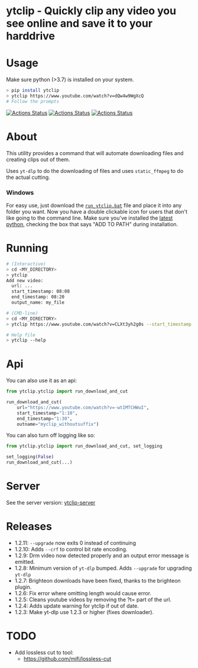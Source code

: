 # ytclip - Quickly clip any video you see online and save it to your harddrive

# Usage

Make sure python (>3.7) is installed on your system.

```bash
> pip install ytclip
> ytclip https://www.youtube.com/watch?v=dQw4w9WgXcQ
# Follow the prompts
```

[![Actions Status](https://github.com/zackees/ytclip/workflows/MacOS_Tests/badge.svg)](https://github.com/zackees/ytclip/actions/workflows/push_macos.yml)
[![Actions Status](https://github.com/zackees/ytclip/workflows/Win_Tests/badge.svg)](https://github.com/zackees/ytclip/actions/workflows/push_win.yml)
[![Actions Status](https://github.com/zackees/ytclip/workflows/Ubuntu_Tests/badge.svg)](https://github.com/zackees/ytclip/actions/workflows/push_ubuntu.yml)

# About

This utility provides a command that will automate downloading files and creating clips out of them.

Uses `yt-dlp` to do the downloading of files and uses `static_ffmpeg` to do the actual cutting.

### Windows

For easy use, just download the [`run_ytclip.bat`](https://raw.githubusercontent.com/zackees/ytclip/main/run_ytclip.bat) file and place it into any folder you want. Now you have a double clickable icon for users that don't like going to the command line. Make sure you've installed the [latest python](https://python.org/download), checking the box that says "ADD TO PATH" during installation.

# Running


```bash
# (Interactive)
> cd <MY_DIRECTORY>
> ytclip
Add new video:
  url: ...
  start_timestamp: 08:08
  end_timestamp: 08:20
  output_name: my_file
```

```bash
# (CMD-line)
> cd <MY_DIRECTORY>
> ytclip https://www.youtube.com/watch?v=CLXt3yh2g0s --start_timestamp 00:32 --end_timestamp 00:52 --outname myoutputfile
```

```bash
# Help file
> ytclip --help
```


# Api

You can also use it as an api:

```python
from ytclip.ytclip import run_download_and_cut

run_download_and_cut(
    url="https://www.youtube.com/watch?v=-wtIMTCHWuI",
    start_timestamp="1:10",
    end_timestamp="1:30",
    outname="myclip_withoutsuffix")
```

You can also turn off logging like so:

```python
from ytclip.ytclip import run_download_and_cut, set_logging

set_logging(False)
run_download_and_cut(...)
```

# Server

See the server version: [ytclip-server](https://github.com/zackees/ytclip-server)

# Releases

  * 1.2.11: `--upgrade` now exits 0 instead of continuing
  * 1.2.10: Adds `--crf` to control bit rate encoding.
  * 1.2.9: Drm video now detected properly and an output error message is emitted.
  * 1.2.8: Minimum version of `yt-dlp` bumped. Adds `--upgrade` for upgrading `yt-dlp`
  * 1.2.7: Brighteon downloads have been fixed, thanks to the brighteon plugin.
  * 1.2.6: Fix error where omitting length would cause error.
  * 1.2.5: Cleans youtube videos by removing the ?t= part of the url.
  * 1.2.4: Adds update warning for ytclip if out of date.
  * 1.2.3: Make yt-dlp use 1.2.3 or higher (fixes downloader).

# TODO

  * Add lossless cut to tool:
    * https://github.com/mifi/lossless-cut
